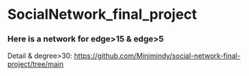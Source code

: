 # SocialNetwork_final_project
### Here is a network for edge>15 & edge>5
Detail & degree>30:
https://github.com/Minimindy/social-network-final-project/tree/main
